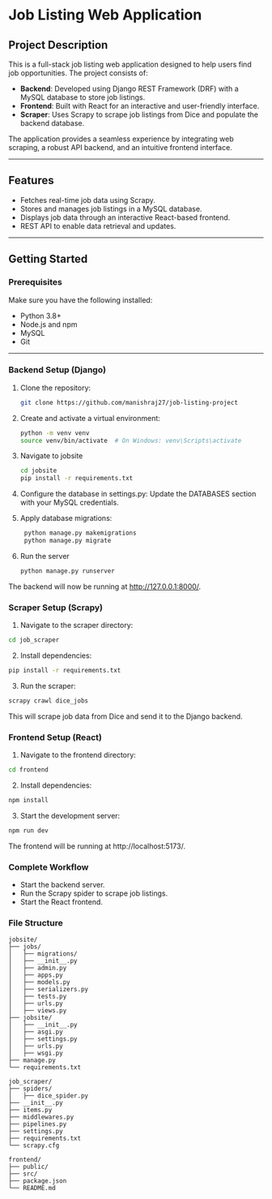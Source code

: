 # Job Listing Web Application

## Project Description
This is a full-stack job listing web application designed to help users find job opportunities. The project consists of:

- **Backend**: Developed using Django REST Framework (DRF) with a MySQL database to store job listings.
- **Frontend**: Built with React for an interactive and user-friendly interface.
- **Scraper**: Uses Scrapy to scrape job listings from Dice and populate the backend database.

The application provides a seamless experience by integrating web scraping, a robust API backend, and an intuitive frontend interface.

---

## Features
- Fetches real-time job data using Scrapy.
- Stores and manages job listings in a MySQL database.
- Displays job data through an interactive React-based frontend.
- REST API to enable data retrieval and updates.

---

## Getting Started

### Prerequisites
Make sure you have the following installed:
- Python 3.8+
- Node.js and npm
- MySQL
- Git

---

### Backend Setup (Django)
1. Clone the repository:
   ```bash
   git clone https://github.com/manishraj27/job-listing-project
   ```
2. Create and activate a virtual environment:
    ```bash
    python -m venv venv
    source venv/bin/activate  # On Windows: venv\Scripts\activate
    ```
3. Navigate to jobsite
    ```bash
    cd jobsite
    pip install -r requirements.txt
    ```

4. Configure the database in settings.py: Update the DATABASES section with your MySQL credentials.
 
5. Apply database migrations:
   ```bash
    python manage.py makemigrations
    python manage.py migrate
    ```
6. Run the server
   ```bash
   python manage.py runserver
   ```
  The backend will now be running at http://127.0.0.1:8000/.


### Scraper Setup (Scrapy)

1. Navigate to the scraper directory:
```bash
cd job_scraper
```
2. Install dependencies:
```bash
pip install -r requirements.txt
```
3. Run the scraper:
```bash
scrapy crawl dice_jobs
```
This will scrape job data from Dice and send it to the Django backend.

### Frontend Setup (React)
1. Navigate to the frontend directory:
```bash
cd frontend
```
2. Install dependencies:
```bash
npm install
```

3. Start the development server:
```bash
npm run dev
```
The frontend will be running at http://localhost:5173/.

### Complete Workflow
- Start the backend server.
- Run the Scrapy spider to scrape job listings.
- Start the React frontend.

### File Structure
```
jobsite/
├── jobs/
│   ├── migrations/
│   ├── __init__.py
│   ├── admin.py
│   ├── apps.py
│   ├── models.py
│   ├── serializers.py
│   ├── tests.py
│   ├── urls.py
│   ├── views.py
├── jobsite/
│   ├── __init__.py
│   ├── asgi.py
│   ├── settings.py
│   ├── urls.py
│   ├── wsgi.py
├── manage.py
└── requirements.txt

job_scraper/
├── spiders/
│   ├── dice_spider.py
├── __init__.py
├── items.py
├── middlewares.py
├── pipelines.py
├── settings.py
├── requirements.txt
└── scrapy.cfg

frontend/
├── public/
├── src/
├── package.json
└── README.md

```


    
